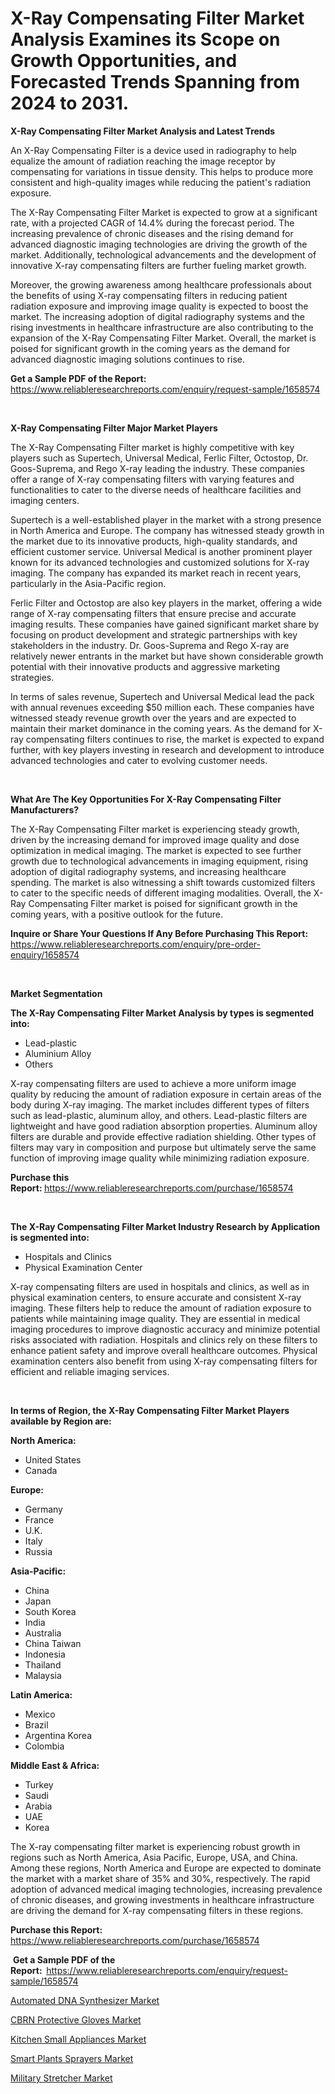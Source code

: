 <p><h1>X-Ray Compensating Filter Market Analysis Examines its Scope on Growth Opportunities, and Forecasted Trends Spanning from 2024 to 2031.</h1></p><p><strong>X-Ray Compensating Filter Market Analysis and Latest Trends</strong></p>
<p><p>An X-Ray Compensating Filter is a device used in radiography to help equalize the amount of radiation reaching the image receptor by compensating for variations in tissue density. This helps to produce more consistent and high-quality images while reducing the patient's radiation exposure.</p><p>The X-Ray Compensating Filter Market is expected to grow at a significant rate, with a projected CAGR of 14.4% during the forecast period. The increasing prevalence of chronic diseases and the rising demand for advanced diagnostic imaging technologies are driving the growth of the market. Additionally, technological advancements and the development of innovative X-ray compensating filters are further fueling market growth.</p><p>Moreover, the growing awareness among healthcare professionals about the benefits of using X-ray compensating filters in reducing patient radiation exposure and improving image quality is expected to boost the market. The increasing adoption of digital radiography systems and the rising investments in healthcare infrastructure are also contributing to the expansion of the X-Ray Compensating Filter Market. Overall, the market is poised for significant growth in the coming years as the demand for advanced diagnostic imaging solutions continues to rise.</p></p>
<p><strong>Get a Sample PDF of the Report:&nbsp;</strong> <a href="https://www.reliableresearchreports.com/enquiry/request-sample/1658574">https://www.reliableresearchreports.com/enquiry/request-sample/1658574</a></p>
<p>&nbsp;</p>
<p><strong>X-Ray Compensating Filter Major Market Players</strong></p>
<p><p>The X-Ray Compensating Filter market is highly competitive with key players such as Supertech, Universal Medical, Ferlic Filter, Octostop, Dr. Goos-Suprema, and Rego X-ray leading the industry. These companies offer a range of X-ray compensating filters with varying features and functionalities to cater to the diverse needs of healthcare facilities and imaging centers.</p><p>Supertech is a well-established player in the market with a strong presence in North America and Europe. The company has witnessed steady growth in the market due to its innovative products, high-quality standards, and efficient customer service. Universal Medical is another prominent player known for its advanced technologies and customized solutions for X-ray imaging. The company has expanded its market reach in recent years, particularly in the Asia-Pacific region.</p><p>Ferlic Filter and Octostop are also key players in the market, offering a wide range of X-ray compensating filters that ensure precise and accurate imaging results. These companies have gained significant market share by focusing on product development and strategic partnerships with key stakeholders in the industry. Dr. Goos-Suprema and Rego X-ray are relatively newer entrants in the market but have shown considerable growth potential with their innovative products and aggressive marketing strategies.</p><p>In terms of sales revenue, Supertech and Universal Medical lead the pack with annual revenues exceeding $50 million each. These companies have witnessed steady revenue growth over the years and are expected to maintain their market dominance in the coming years. As the demand for X-ray compensating filters continues to rise, the market is expected to expand further, with key players investing in research and development to introduce advanced technologies and cater to evolving customer needs.</p></p>
<p>&nbsp;</p>
<p><strong>What Are The Key Opportunities For X-Ray Compensating Filter Manufacturers?</strong></p>
<p><p>The X-Ray Compensating Filter market is experiencing steady growth, driven by the increasing demand for improved image quality and dose optimization in medical imaging. The market is expected to see further growth due to technological advancements in imaging equipment, rising adoption of digital radiography systems, and increasing healthcare spending. The market is also witnessing a shift towards customized filters to cater to the specific needs of different imaging modalities. Overall, the X-Ray Compensating Filter market is poised for significant growth in the coming years, with a positive outlook for the future.</p></p>
<p><strong>Inquire or Share Your Questions If Any Before Purchasing This Report:</strong> <a href="https://www.reliableresearchreports.com/enquiry/pre-order-enquiry/1658574">https://www.reliableresearchreports.com/enquiry/pre-order-enquiry/1658574</a></p>
<p>&nbsp;</p>
<p><strong>Market Segmentation</strong></p>
<p><strong>The X-Ray Compensating Filter Market Analysis by types is segmented into:</strong></p>
<p><ul><li>Lead-plastic</li><li>Aluminium Alloy</li><li>Others</li></ul></p>
<p><p>X-ray compensating filters are used to achieve a more uniform image quality by reducing the amount of radiation exposure in certain areas of the body during X-ray imaging. The market includes different types of filters such as lead-plastic, aluminum alloy, and others. Lead-plastic filters are lightweight and have good radiation absorption properties. Aluminum alloy filters are durable and provide effective radiation shielding. Other types of filters may vary in composition and purpose but ultimately serve the same function of improving image quality while minimizing radiation exposure.</p></p>
<p><strong>Purchase this Report:&nbsp;</strong><a href="https://www.reliableresearchreports.com/purchase/1658574">https://www.reliableresearchreports.com/purchase/1658574</a></p>
<p>&nbsp;</p>
<p><strong>The X-Ray Compensating Filter Market Industry Research by Application is segmented into:</strong></p>
<p><ul><li>Hospitals and Clinics</li><li>Physical Examination Center</li></ul></p>
<p><p>X-ray compensating filters are used in hospitals and clinics, as well as in physical examination centers, to ensure accurate and consistent X-ray imaging. These filters help to reduce the amount of radiation exposure to patients while maintaining image quality. They are essential in medical imaging procedures to improve diagnostic accuracy and minimize potential risks associated with radiation. Hospitals and clinics rely on these filters to enhance patient safety and improve overall healthcare outcomes. Physical examination centers also benefit from using X-ray compensating filters for efficient and reliable imaging services.</p></p>
<p>&nbsp;</p>
<p><strong>In terms of Region, the X-Ray Compensating Filter Market Players available by Region are:</strong></p>
<p>
    <p> <strong> North America: </strong>
        <ul>
            <li>United States</li>
            <li>Canada</li>
        </ul>
        </p> 
    <p> <strong> Europe: </strong>
        <ul>
            <li>Germany</li>
            <li>France</li>
            <li>U.K.</li>
            <li>Italy</li>
            <li>Russia</li>
        </ul>
        </p> 
    <p> <strong> Asia-Pacific: </strong>
        <ul>
            <li>China</li>
            <li>Japan</li>
            <li>South Korea</li>
            <li>India</li>
            <li>Australia</li>
            <li>China Taiwan</li>
            <li>Indonesia</li>
            <li>Thailand</li>
            <li>Malaysia</li>
        </ul>
        </p> 
    <p> <strong> Latin America: </strong>
        <ul>
            <li>Mexico</li>
            <li>Brazil</li>
            <li>Argentina Korea</li>
            <li>Colombia</li>
        </ul>
        </p> 
    <p> <strong> Middle East & Africa: </strong>
        <ul>
            <li>Turkey</li>
            <li>Saudi</li>
            <li>Arabia</li>
            <li>UAE</li>
            <li>Korea</li>
        </ul>
    </p>
    </p>
<p><p>The X-ray compensating filter market is experiencing robust growth in regions such as North America, Asia Pacific, Europe, USA, and China. Among these regions, North America and Europe are expected to dominate the market with a market share of 35% and 30%, respectively. The rapid adoption of advanced medical imaging technologies, increasing prevalence of chronic diseases, and growing investments in healthcare infrastructure are driving the demand for X-ray compensating filters in these regions.</p></p>
<p><strong>Purchase this Report: </strong><a href="https://www.reliableresearchreports.com/purchase/1658574">https://www.reliableresearchreports.com/purchase/1658574</a></p>
<p>&nbsp;<strong>Get a Sample PDF of the Report:&nbsp;&nbsp;</strong><a href="https://www.reliableresearchreports.com/enquiry/request-sample/1658574">https://www.reliableresearchreports.com/enquiry/request-sample/1658574</a></p>
<p><strong></strong></p>
<p><p><a href="https://medium.com/@patriciahanson2013/automated-dna-synthesizer-market-outlook-industry-overview-and-forecast-2024-to-2031-a4cf069e681e">Automated DNA Synthesizer Market</a></p><p><a href="https://medium.com/@merrittrice2023/cbrn-protective-gloves-market-outlook-industry-overview-and-forecast-2024-to-2031-2d6d33979928">CBRN Protective Gloves Market</a></p><p><a href="https://issuu.com/reportprime-2/docs/kitchen-small-appliances-market-size-2030.pptx">Kitchen Small Appliances Market</a></p><p><a href="https://issuu.com/reportprime-2/docs/smart-plants-sprayers-market-size-2030.pptx">Smart Plants Sprayers Market</a></p><p><a href="https://medium.com/@merrittrice2023/military-stretcher-market-size-market-outlook-and-market-forecast-2024-to-2031-9ee0a037d3e3">Military Stretcher Market</a></p></p>